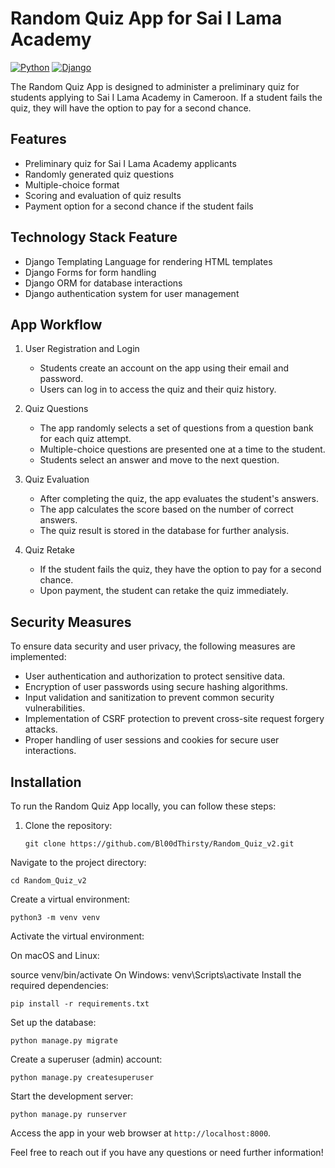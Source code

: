 # Random Quiz App for Sai I Lama Academy

[![Python](https://img.shields.io/badge/Python-3.x-blue)](https://www.python.org/)
[![Django](https://img.shields.io/badge/Django-3.x-green)](https://www.djangoproject.com/)

The Random Quiz App is designed to administer a preliminary quiz for students applying to Sai I Lama Academy in Cameroon. If a student fails the quiz, they will have the option to pay for a second chance.

## Features

- Preliminary quiz for Sai I Lama Academy applicants
- Randomly generated quiz questions
- Multiple-choice format
- Scoring and evaluation of quiz results
- Payment option for a second chance if the student fails

## Technology Stack Feature

- Django Templating Language for rendering HTML templates
- Django Forms for form handling
- Django ORM for database interactions
- Django authentication system for user management

## App Workflow

1. User Registration and Login
   - Students create an account on the app using their email and password.
   - Users can log in to access the quiz and their quiz history.

2. Quiz Questions
   - The app randomly selects a set of questions from a question bank for each quiz attempt.
   - Multiple-choice questions are presented one at a time to the student.
   - Students select an answer and move to the next question.

3. Quiz Evaluation
   - After completing the quiz, the app evaluates the student's answers.
   - The app calculates the score based on the number of correct answers.
   - The quiz result is stored in the database for further analysis.

4. Quiz Retake
   - If the student fails the quiz, they have the option to pay for a second chance.
   - Upon payment, the student can retake the quiz immediately.

## Security Measures

To ensure data security and user privacy, the following measures are implemented:

- User authentication and authorization to protect sensitive data.
- Encryption of user passwords using secure hashing algorithms.
- Input validation and sanitization to prevent common security vulnerabilities.
- Implementation of CSRF protection to prevent cross-site request forgery attacks.
- Proper handling of user sessions and cookies for secure user interactions.

## Installation

To run the Random Quiz App locally, you can follow these steps:

1. Clone the repository:

   ```
   git clone https://github.com/Bl00dThirsty/Random_Quiz_v2.git
   ```
Navigate to the project directory:

```
cd Random_Quiz_v2
```
Create a virtual environment:

```
python3 -m venv venv
```

Activate the virtual environment:

On macOS and Linux:

source venv/bin/activate
On Windows:
venv\Scripts\activate
Install the required dependencies:

```
pip install -r requirements.txt
```

Set up the database:

```
python manage.py migrate
```

Create a superuser (admin) account:

```
python manage.py createsuperuser
```

Start the development server:

```
python manage.py runserver
```
Access the app in your web browser at `http://localhost:8000`.

Feel free to reach out if you have any questions or need further information!
